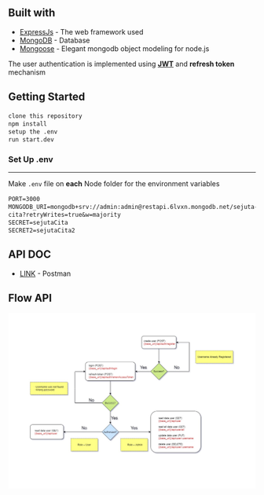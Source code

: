 ## Built with

* [ExpressJs](https://expressjs.com/) - The web framework used
* [MongoDB](https://www.mongodb.com/1) - Database
* [Mongoose](https://mongoosejs.com/) - Elegant mongodb object modeling for node.js

The user authentication is implemented using **[JWT](https://jwt.io/)** and **refresh token** mechanism

## Getting Started
```
clone this repository
npm install
setup the .env
run start.dev
```

### Set Up .env

---

Make `.env` file on **each** Node folder for the environment variables

```dosini
PORT=3000
MONGODB_URI=mongodb+srv://admin:admin@restapi.6lvxn.mongodb.net/sejuta-cita?retryWrites=true&w=majority
SECRET=sejutaCita
SECRET2=sejutaCita2
```

## API DOC
* [LINK](https://documenter.getpostman.com/view/13775058/TzRa64Cs) - Postman

## Flow API
![](./media/Flow-API.JPG)